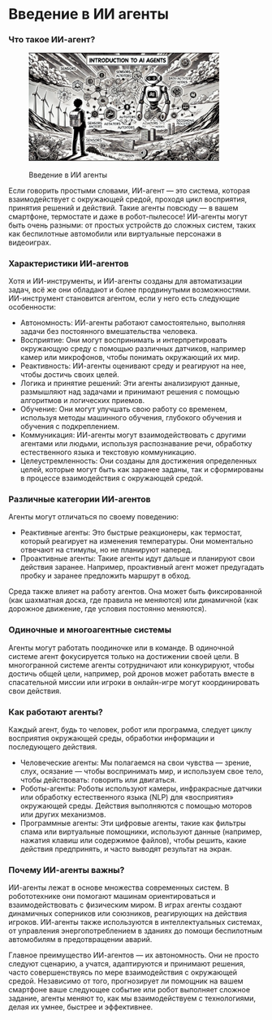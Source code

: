 # Введение в ИИ агенты

### Что такое ИИ-агент?

<div align="left"><figure><img src="../../.gitbook/assets/image (36).png" alt="" width="375"><figcaption><p>Введение в ИИ агенты</p></figcaption></figure></div>

Если говорить простыми словами, ИИ-агент — это система, которая взаимодействует с окружающей средой, проходя цикл восприятия, принятия решений и действий. Такие агенты повсюду — в вашем смартфоне, термостате и даже в робот-пылесосе! ИИ-агенты могут быть очень разными: от простых устройств до сложных систем, таких как беспилотные автомобили или виртуальные персонажи в видеоиграх.

### Характеристики ИИ-агентов

Хотя и ИИ-инструменты, и ИИ-агенты созданы для автоматизации задач, всё же они обладают и более продвинутыми возможностями. ИИ-инструмент становится агентом, если у него есть следующие особенности:

* Автономность: ИИ-агенты работают самостоятельно, выполняя задачи без постоянного вмешательства человека.
* Восприятие: Они могут воспринимать и интерпретировать окружающую среду с помощью различных датчиков, например камер или микрофонов, чтобы понимать окружающий их мир.
* Реактивность: ИИ-агенты оценивают среду и реагируют на нее, чтобы достичь своих целей.
* Логика и принятие решений: Эти агенты анализируют данные, размышляют над задачами и принимают решения с помощью алгоритмов и логических приемов.
* Обучение: Они могут улучшать свою работу со временем, используя методы машинного обучения, глубокого обучения и обучения с подкреплением.
* Коммуникация: ИИ-агенты могут взаимодействовать с другими агентами или людьми, используя распознавание речи, обработку естественного языка и текстовую коммуникацию.
* Целеустремленность: Они созданы для достижения определенных целей, которые могут быть как заранее заданы, так и сформированы в процессе взаимодействия с окружающей средой.

### Различные категории ИИ-агентов

Агенты могут отличаться по своему поведению:

* Реактивные агенты: Это быстрые реакционеры, как термостат, который реагирует на изменения температуры. Они моментально отвечают на стимулы, но не планируют наперед.
* Проактивные агенты: Такие агенты идут дальше и планируют свои действия заранее. Например, проактивный агент может предугадать пробку и заранее предложить маршрут в обход.

Среда также влияет на работу агентов. Она может быть фиксированной (как шахматная доска, где правила не меняются) или динамичной (как дорожное движение, где условия постоянно меняются).

### Одиночные и многоагентные системы

Агенты могут работать поодиночке или в команде. В одиночной системе агент фокусируется только на достижении своей цели. В многогранной системе агенты сотрудничают или конкурируют, чтобы достичь общей цели, например, рой дронов может работать вместе в спасательной миссии или игроки в онлайн-игре могут координировать свои действия.

### Как работают агенты?

Каждый агент, будь то человек, робот или программа, следует циклу восприятия окружающей среды, обработки информации и последующего действия.

* Человеческие агенты: Мы полагаемся на свои чувства — зрение, слух, осязание — чтобы воспринимать мир, и используем свое тело, чтобы действовать: говорить или двигаться.
* Роботы-агенты: Роботы используют камеры, инфракрасные датчики или обработку естественного языка (NLP) для «восприятия» окружающей среды. Действия выполняются с помощью моторов или других механизмов.
* Программные агенты: Эти цифровые агенты, такие как фильтры спама или виртуальные помощники, используют данные (например, нажатия клавиш или содержимое файлов), чтобы решить, какие действия предпринять, и часто выводят результат на экран.

### Почему ИИ-агенты важны?

ИИ-агенты лежат в основе множества современных систем. В робототехнике они помогают машинам ориентироваться и взаимодействовать с физическим миром. В играх агенты создают динамичных соперников или союзников, реагирующих на действия игроков. ИИ-агенты также используются в интеллектуальных системах, от управления энергопотреблением в зданиях до помощи беспилотным автомобилям в предотвращении аварий.

Главное преимущество ИИ-агентов — их автономность. Они не просто следуют сценарию, а учатся, адаптируются и принимают решения, часто совершенствуясь по мере взаимодействия с окружающей средой. Независимо от того, прогнозирует ли помощник на вашем смартфоне ваше следующее событие или робот выполняет сложное задание, агенты меняют то, как мы взаимодействуем с технологиями, делая их умнее, быстрее и эффективнее.
